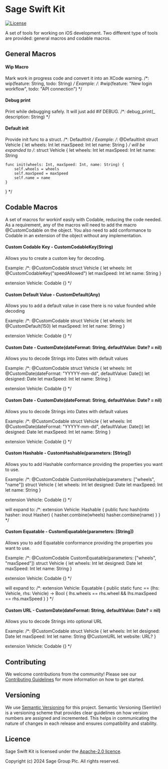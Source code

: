 # Sage Swift Kit
[![License](https://img.shields.io/badge/License-Apache_2.0-blue.svg)](https://opensource.org/licenses/Apache-2.0)

A set of tools for working on iOS development. 
Two different type of tools are provided: general macros and codable macros.

## General Macros

#### Wip Macro
Mark work in progress code and convert it into an XCode warning.
/*:
wip(feature: String, todo: String)
*/
Example:
/*:
\#wip(feature: "New login workflow", todo: "API connection")
*/
 
#### Debug print
Print while debugging safely. It will just add #if DEBUG.
/*:
debug_print(_ description: String)
*/

#### Default init
Provide init func to a struct.
/*:
DefaultInit
*/
Example:
/*:
@DefaultInit
struct Vehicle {
    let wheels: Int
    let maxSpeed: Int
    let name: String
}
*/
will be expanded to
/*:
struct Vehicle {
    let wheels: Int
    let maxSpeed: Int
    let name: String
    
    func init(wheels: Int, maxSpeed: Int, name: String) {
        self.wheels = wheels
        self.maxSpeed = maxSpeed
        self.name = name
    }
}
*/

## Codable Macros
A set of macros for workinf easily with Codable, reducing the code needed.
As a requirement, any of the macros will need to add the macro @CustomCodable on the object.
You also need to add conformance to Codable in an extension of the object without any implementation.

#### Custom Codable Key - CustomCodableKey(String)
Allows you to create a custom key for decoding. 

Example:
/*:
@CustomCodable
struct Vehicle {
    let wheels: Int
    @CustomCodableKey("speedAllowed")
    let maxSpeed: Int
    let name: String
}

extension Vehicle: Codable {}
*/

#### Custom Default Value - CustomDefault(Any)
Allows you to add a default value in case there is no value founded while decoding

Example:
/*:
@CustomCodable
struct Vehicle {
    let wheels: Int
    @CustomDefault(150)
    let maxSpeed: Int
    let name: String
}

extension Vehicle: Codable {}
*/

#### Custom Date - CustomDate(dateFormat: String, defaultValue: Date? = nil)
Allows you to decode Strings into Dates with default values

Example:
/*:
@CustomCodable
struct Vehicle {
    let wheels: Int
    @CustomDate(dateFormat: "YYYYY-mm-dd", defaultValue: Date())
    let designed: Date
    let maxSpeed: Int
    let name: String
}

extension Vehicle: Codable {}
*/

#### Custom Date - CustomDate(dateFormat: String, defaultValue: Date? = nil)
Allows you to decode Strings into Dates with default values

Example:
/*:
@CustomCodable
struct Vehicle {
    let wheels: Int
    @CustomDate(dateFormat: "YYYYY-mm-dd", defaultValue: Date())
    let designed: Date
    let maxSpeed: Int
    let name: String
}

extension Vehicle: Codable {}
*/

#### Custom Hashable - CustomHashable(parameters: [String])
Allows you to add Hashable conformance providing the properties you want to use.

Example:
/*:
@CustomCodable
CustomHashable(parameters: ["wheels", "name"])
struct Vehicle {
    let wheels: Int
    let designed: Date
    let maxSpeed: Int
    let name: String
}

extension Vehicle: Codable {}
*/

will expand to:
/*:
extension Vehicle: Hashable {
    public func hash(into hasher: inout Hasher) {
        hasher.combine(wheels)
        hasher.combine(name)
    }
}
*/

#### Custom Equatable - CustomEquatable(parameters: [String])
Allows you to add Equatable conformance providing the properties you want to use.

Example:
/*:
@CustomCodable
CustomEquatable(parameters: ["wheels", "maxSpeed"])
struct Vehicle {
    let wheels: Int
    let designed: Date
    let maxSpeed: Int
    let name: String
}

extension Vehicle: Codable {}
*/

will expand to:
/*:
extension Vehicle: Equatable {
    public static func == (lhs: Vehicle, rhs: Vehicle) -> Bool {
        lhs.wheels == rhs.wheel && lhs.maxSpeed == rhs.maxSpeed
    }
}
*/

#### Custom URL - CustomDate(dateFormat: String, defaultValue: Date? = nil)
Allows you to decode Strings into optional URL

Example:
/*:
@CustomCodable
struct Vehicle {
    let wheels: Int
    let designed: Date
    let maxSpeed: Int
    let name: String
    @CustomURL
    let website: URL?
}

extension Vehicle: Codable {}
*/

## Contributing
We welcome contributions from the community! Please see our [Contributing Guidelines](CONTRIBUTING.md) for more information on how to get started.

## Versioning
We use [Semantic Versioning](https://semver.org) for this project. Semantic Versioning (SemVer) is a versioning scheme that provides clear guidelines on how version numbers are assigned and incremented. This helps in communicating the nature of changes in each release and ensures compatibility and stability.

## Licence
Sage Swift Kit is licensed under the [Apache-2.0 licence](LICENSE).

Copyright (c) 2024 Sage Group Plc. All rights reserved.
